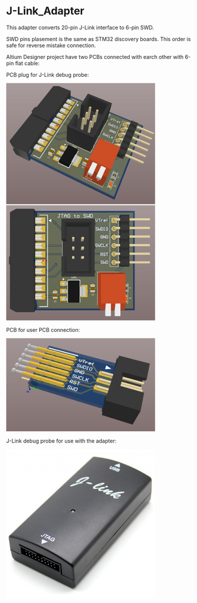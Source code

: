 # J-Link_Adapter
This adapter converts 20-pin J-Link interface to 6-pin SWD.

SWD pins plasement is the same as STM32 discovery boards.
This order is safe for reverse mistake connection.

Altium Designer project have two PCBs connected with earch other with 6-pin flat cable:

PCB plug for J-Link debug probe:

<img src="images/1.PNG" alt="1.PNG" width="400" >
<img src="images/2.PNG" alt="2.PNG" width="400" >

PCB for user PCB connection:

<img src="images/3.PNG" alt="3.PNG" width="400" >

J-Link debug probe for use with the adapter:

<img src="images/segger-j-link-arm.jpg" alt="segger-j-link-arm.jpg" width="400" >



